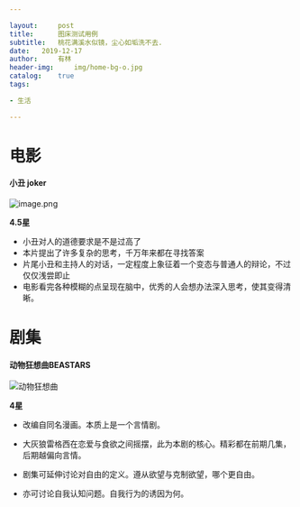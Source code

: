 ```yaml
---

layout: 	post
title:  	图床测试用例
subtitle: 	桃花满溪水似镜，尘心如垢洗不去.
date: 	2019-12-17
author: 	有林
header-img: 	img/home-bg-o.jpg
catalog: 	true
tags:	

- 生活

---
```


# 电影

#### 小丑 joker

![image.png](http://gssyvgeg.f3322.net:50080/chevereto/images/2020/01/05/image.png)

**4.5星**

+ 小丑对人的道德要求是不是过高了
+ 本片提出了许多复杂的思考，千万年来都在寻找答案
+ 片尾小丑和主持人的对话，一定程度上象征着一个变态与普通人的辩论，不过仅仅浅尝即止
+ 电影看完各种模糊的点呈现在脑中，优秀的人会想办法深入思考，使其变得清晰。

# 剧集

#### 动物狂想曲BEASTARS

![动物狂想曲](http://gssyvgeg.f3322.net:50080/chevereto/images/2019/12/17/image.png)

**4星**

+ 改编自同名漫画。本质上是一个言情剧。

+ 大灰狼雷格西在恋爱与食欲之间摇摆，此为本剧的核心。精彩都在前期几集，后期越偏向言情。
+ 剧集可延伸讨论对自由的定义。遵从欲望与克制欲望，哪个更自由。
+ 亦可讨论自我认知问题。自我行为的诱因为何。
